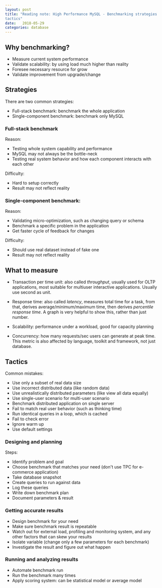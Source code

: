 ```yaml
---
layout: post
title: "Reading note: High Performance MySQL - Benchmarking strategies and
tactics"
date:   2018-05-29
categories: database
---
```


## Why benchmarking?

- Measure current system performance
- Validate scalability: by using load much higher than reality
- Foresee necessary resource for grow
- Validate improvement from upgrade/change

## Strategies

There are two common strategies:

- Full-stack benchmark: benchmark the whole application
- Single-component benchmark: benchmark only MySQL

### Full-stack benchmark

Reason:

- Testing whole system capability and performance
- MySQL may not always be the bottle-neck
- Testing real system behavior and how each component interacts with each other

Difficulty:

- Hard to setup correctly
- Result may not reflect reality

### Single-component benchmark:

Reason:

- Validating micro-optimization, such as changing query or schema
- Benchmark a specific problem in the application
- Get faster cycle of feedback for changes

Difficulty:

- Should use real dataset instead of fake one
- Result may not reflect reality

## What to measure

- Transaction per time unit: also called *throughput*, usually used for OLTP
applications, most suitable for multiuser interactive applications. Usually use
second as unit.

- Response time: also called *latency*, measures total time for a task, from
that, derives average/minimum/maximum time, then derives *percentile response
time*. A graph is very helpful to show this, rather than just number.

- Scalability: performance under a workload, good for capacity planning

- Concurrency: how many requests/sec users can generate at peak time. This
metric is also affected by language, toolkit and framework, not just database.

## Tactics

Common mistakes:

- Use only a subset of real data size
- Use incorrect distributed data (like random data)
- Use unrealistically distributed parameters (like view all data equally)
- Use single-user scenario for multi-user scenario
- Benchmark distributed application on single server
- Fail to match real user behavior (such as thinking time)
- Run identical queries in a loop, which is cached
- Fail to check error
- Ignore warm up
- Use default settings

### Designing and planning

Steps:

- Identify problem and goal
- Choose benchmark that matches your need (don't use TPC for e-commerce
application)
- Take database snapshot
- Create queries to run against data
- Log these queries
- Write down benchmark plan
- Document parameters & result

### Getting accurate results

- Design benchmark for your need
- Make sure benchmark result is repeatable
- Watch out for external load, profiling and monitoring system, and any other
factors that can skew your results
- Isolate variable (change only a few parameters for each benchmark)
- Investigate the result and figure out what happen

### Running and analyzing results

- Automate benchmark run
- Run the benchmark many times
- Apply scoring system: can be statistical model or average model
